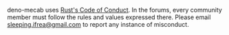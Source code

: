 deno-mecab uses
[Rust's Code of Conduct](https://www.rust-lang.org/policies/code-of-conduct). In
the forums, every community member must follow the rules and values expressed
there. Please email [sleeping.ifrea@gmail.com](mailto:sleeping.ifrea@gmail.com) to report any instance of misconduct.
